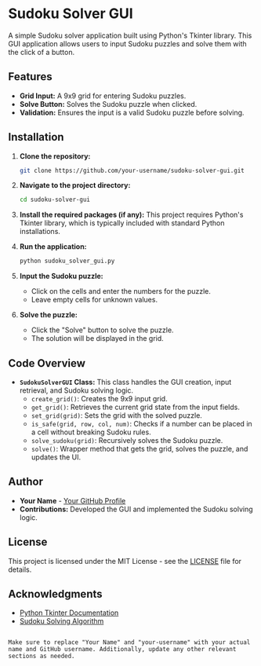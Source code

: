 # Sudoku Solver GUI

A simple Sudoku solver application built using Python's Tkinter library. This GUI application allows users to input Sudoku puzzles and solve them with the click of a button.

## Features

- **Grid Input:** A 9x9 grid for entering Sudoku puzzles.
- **Solve Button:** Solves the Sudoku puzzle when clicked.
- **Validation:** Ensures the input is a valid Sudoku puzzle before solving.

## Installation

1. **Clone the repository:**
   ```bash
   git clone https://github.com/your-username/sudoku-solver-gui.git
   ```
2. **Navigate to the project directory:**
   ```bash
   cd sudoku-solver-gui
   ```
3. **Install the required packages (if any):**
   This project requires Python's Tkinter library, which is typically included with standard Python installations.


1. **Run the application:**
   ```bash
   python sudoku_solver_gui.py
   ```
2. **Input the Sudoku puzzle:**
   - Click on the cells and enter the numbers for the puzzle.
   - Leave empty cells for unknown values.
3. **Solve the puzzle:**
   - Click the "Solve" button to solve the puzzle.
   - The solution will be displayed in the grid.

## Code Overview

- **`SudokuSolverGUI` Class:** This class handles the GUI creation, input retrieval, and Sudoku solving logic.
  - `create_grid()`: Creates the 9x9 input grid.
  - `get_grid()`: Retrieves the current grid state from the input fields.
  - `set_grid(grid)`: Sets the grid with the solved puzzle.
  - `is_safe(grid, row, col, num)`: Checks if a number can be placed in a cell without breaking Sudoku rules.
  - `solve_sudoku(grid)`: Recursively solves the Sudoku puzzle.
  - `solve()`: Wrapper method that gets the grid, solves the puzzle, and updates the UI.

## Author

- **Your Name** - [Your GitHub Profile](https://github.com/Gauthammq)
- **Contributions:** Developed the GUI and implemented the Sudoku solving logic.

## License

This project is licensed under the MIT License - see the [LICENSE](LICENSE) file for details.

## Acknowledgments

- [Python Tkinter Documentation](https://docs.python.org/3/library/tkinter.html)
- [Sudoku Solving Algorithm](https://en.wikipedia.org/wiki/Sudoku_solving_algorithms)
```

Make sure to replace "Your Name" and "your-username" with your actual name and GitHub username. Additionally, update any other relevant sections as needed.

